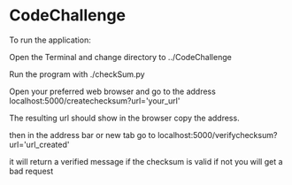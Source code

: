 # CodeChallenge
To run the application:

Open the Terminal and change directory to ../CodeChallenge

Run the program with ./checkSum.py

Open your preferred web browser and go to the address localhost:5000/createchecksum?url='your_url'

The resulting url should show in the browser copy the address.

then in the address bar or new tab go to localhost:5000/verifychecksum?url='url_created'

it will return a verified message if the checksum is valid if not you will get a bad request
